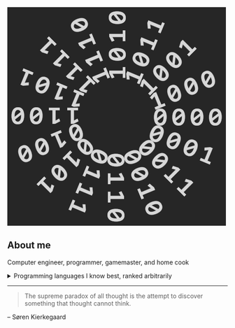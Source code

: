 <picture>
 <source media="(prefers-color-scheme: dark)" srcset="/Gray Code Logo Dark.png">
 <source media="(prefers-color-scheme: light)" srcset="Gray Code Logo Light.png">
 <img alt="a grey logo depicting a four-bit Gray code, arranged in a circle" src="Gray Code Logo Dark.png">
</picture>

## About me
Computer engineer, programmer, gamemaster, and home cook

<details>
<summary>Programming languages I know best, ranked arbitrarily</summary>
  
| Rank | Languages     |
|-----:|---------------|
|     1| Python        |
|     A| C             |
|     α| C++           |
|     ℵ| Java          |
|   {∅}| Javascript    |
|  S(0)| Perl          |

</details>

---
> The supreme paradox of all thought is the attempt to discover something that thought cannot think.

– Søren Kierkegaard
<!-- :) -->
